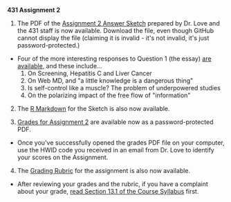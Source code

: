**431 Assignment 2**

1. The PDF of the [Assignment 2 Answer Sketch](https://github.com/THOMASELOVE/431homework/blob/master/HW2/431-sketch2-pw-2017.pdf) prepared by Dr. Love and the 431 staff is now available. Download the file, even though GitHub cannot display the file (claiming it is invalid - it's not invalid, it's just password-protected.)
  + Four of the more interesting responses to Question 1 (the essay) [are available](https://goo.gl/5q6Nrw), and these include...
    1. On Screening, Hepatitis C and Liver Cancer
    2. On Web MD, and "a little knowledge is a dangerous thing"
    3. Is self-control like a muscle? The problem of underpowered studies
    4. On the polarizing impact of the free flow of "information"

2. The [R Markdown](https://github.com/THOMASELOVE/431homework/blob/master/HW2/431-sketch2-2017.Rmd) for the Sketch is also now available.

3. [Grades for Assignment 2](https://github.com/THOMASELOVE/431homework/blob/master/HW2/431-grades2-pw-2017.pdf) are available now as a password-protected PDF.
  + Once you've successfully opened the grades PDF file on your computer, use the HWID code you received in an email from Dr. Love to identify your scores on the Assignment.

4. The [Grading Rubric](https://github.com/THOMASELOVE/431homework/blob/master/HW2/431-rubric2-2017.pdf) for the assignment is also now available.
  + After reviewing your grades and the rubric, if you have a complaint about your grade, [read Section 13.1 of the Course Syllabus](https://thomaselove.github.io/431syllabus/general-course-policies.html) first.
